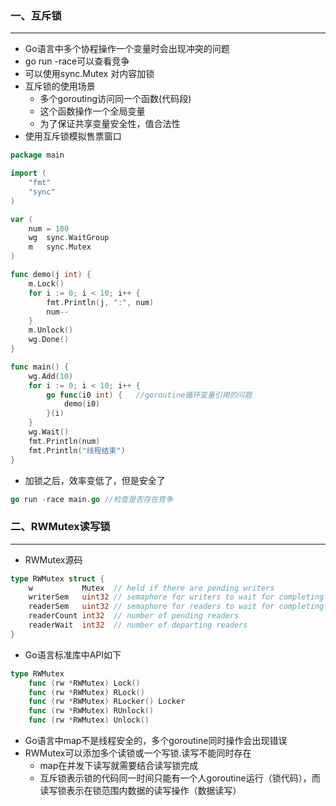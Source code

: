 ### 一、互斥锁

***

* Go语言中多个协程操作一个变量时会出现冲突的问题
* go  run -race可以查看竞争
* 可以使用sync.Mutex 对内容加锁
* 互斥锁的使用场景
  * 多个gorouting访问同一个函数(代码段)
  * 这个函数操作一个全局变量
  * 为了保证共享变量安全性，值合法性
* 使用互斥锁模拟售票窗口

```go
package main

import (
	"fmt"
	"sync"
)

var (
	num = 100
	wg  sync.WaitGroup
	m   sync.Mutex
)

func demo(j int) {
	m.Lock()
	for i := 0; i < 10; i++ {
		fmt.Println(j, ":", num)
		num--
	}
	m.Unlock()
	wg.Done()
}

func main() {
	wg.Add(10)
	for i := 0; i < 10; i++ {  
		go func(i0 int) {   //goroutine循环变量引用的问题
			demo(i0)
		}(i)
	}
	wg.Wait()
	fmt.Println(num)
	fmt.Println("线程结束")
}
```

* 加锁之后，效率变低了，但是安全了

```go
go run -race main.go //检查是否存在竞争
```

### 二、RWMutex读写锁

***

* RWMutex源码

```go
type RWMutex struct {
	w           Mutex  // held if there are pending writers
	writerSem   uint32 // semaphore for writers to wait for completing readers
	readerSem   uint32 // semaphore for readers to wait for completing writers
	readerCount int32  // number of pending readers
	readerWait  int32  // number of departing readers
}
```

* Go语言标准库中API如下

```go
type RWMutex
    func (rw *RWMutex) Lock()
    func (rw *RWMutex) RLock()
    func (rw *RWMutex) RLocker() Locker
    func (rw *RWMutex) RUnlock()
    func (rw *RWMutex) Unlock()
```

* Go语言中map不是线程安全的，多个goroutine同时操作会出现错误
* RWMutex可以添加多个读锁或一个写锁.读写不能同时存在
  * map在并发下读写就需要结合读写锁完成
  * 互斥锁表示锁的代码同一时间只能有一个人goroutine运行（锁代码），而读写锁表示在锁范围内数据的读写操作（数据读写）

```

```

